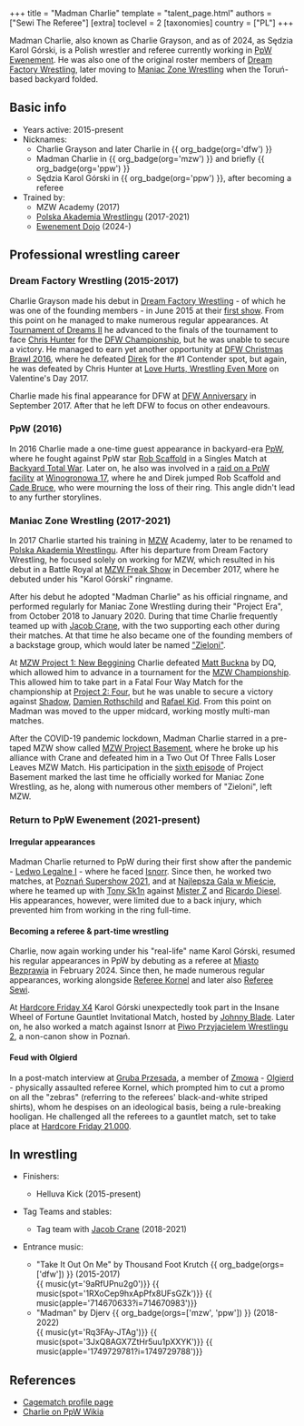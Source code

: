 +++
title = "Madman Charlie"
template = "talent_page.html"
authors = ["Sewi The Referee"]
[extra]
toclevel = 2
[taxonomies]
country = ["PL"]
+++

Madman Charlie, also known as Charlie Grayson, and as of 2024, as Sędzia Karol Górski, is a Polish wrestler and referee currently working in [PpW Ewenement](@/o/ppw.md). He was also one of the original roster members of [Dream Factory Wrestling](@/o/dfw.md), later moving to [Maniac Zone Wrestling](@/o/mzw.md) when the Toruń-based backyard folded.

## Basic info

* Years active: 2015-present
* Nicknames:
  - Charlie Grayson and later Charlie in {{ org_badge(org='dfw') }}
  - Madman Charlie in {{ org_badge(org='mzw') }} and briefly {{ org_badge(org='ppw') }}
  - Sędzia Karol Górski in {{ org_badge(org='ppw') }}, after becoming a referee
* Trained by:
  - MZW Academy (2017)
  - [Polska Akademia Wrestlingu](@/o/paw.md) (2017-2021)
  - [Ewenement Dojo](@/o/ewenement-dojo.md) (2024-)

## Professional wrestling career

### Dream Factory Wrestling (2015-2017)

Charlie Grayson made his debut in [Dream Factory Wrestling](@/o/dfw.md) - of which he was one of the founding members - in June 2015 at their [first show](@/e/dfw/2015-06-20-dfw-showcase.md). From this point on he managed to make numerous regular appearances. At [Tournament of Dreams II](@/e/dfw/2016-08-20-dfw-tournament-of-dreams-2.md) he advanced to the finals of the tournament to face [Chris Hunter](@/w/chris-hunter.md) for the [DFW Championship](@/c/dfw-championship.md), but he was unable to secure a victory. He managed to earn yet another opportunity at [DFW Christmas Brawl 2016](@/e/dfw/2016-12-06-dfw-christmas-brawl.md), where he defeated [Direk](@/w/direk.md) for the #1 Contender spot, but again, he was defeated by Chris Hunter at [Love Hurts, Wrestling Even More](@/e/dfw/2017-02-14-dfw-love-hurts-wrestling-even-more.md) on Valentine's Day 2017.

Charlie made his final appearance for DFW at [DFW Anniversary](@/e/dfw/2017-09-30-dfw-anniversary.md) in September 2017. After that he left DFW to focus on other endeavours.

### PpW (2016)

In 2016 Charlie made a one-time guest appearance in backyard-era [PpW](@/o/ppw.md), where he fought against PpW star [Rob Scaffold](@/w/rob-scaffold.md) in a Singles Match at [Backyard Total War](@/e/ppw/2016-07-18-ppw-backyard-total-war.md). Later on, he also was involved in a [raid on a PpW facility][szkoda] at [Winogronowa 17](@/v/winogronowa-17.md), where he and Direk jumped Rob Scaffold and [Cade Bruce](@/w/mister-z.md), who were mourning the loss of their ring. This angle didn't lead to any further storylines.

### Maniac Zone Wrestling (2017-2021)

In 2017 Charlie started his training in [MZW](@/o/mzw.md) Academy, later to be renamed to [Polska Akademia Wrestlingu](@/o/paw.md). After his departure from Dream Factory Wrestling, he focused solely on working for MZW, which resulted in his debut in a Battle Royal at [MZW Freak Show](@/e/mzw/2017-12-02-mzw-freak-show.md) in December 2017, where he debuted under his "Karol Górski" ringname.

After his debut he adopted "Madman Charlie" as his official ringname, and performed regularly for Maniac Zone Wrestling during their "Project Era", from October 2018 to January 2020. During that time Charlie frequently teamed up with [Jacob Crane](@/w/jacob-crane.md), with the two supporting each other during their matches. At that time he also became one of the founding members of a backstage group, which would later be named ["Zieloni"](@/a/the-greens.md).

At [MZW Project 1: New Beggining](@/e/mzw/2018-10-13-mzw-project-1-new-beginning.md) Charlie defeated [Matt Buckna](@/w/matt-buckna.md) by DQ, which allowed him to advance in a tournament for the [MZW Championship](@/c/mzw-championship.md). This allowed him to take part in a Fatal Four Way Match for the championship at [Project 2: Four](@/e/mzw/2018-12-08-mzw-project-2-four.md), but he was unable to secure a victory against [Shadow](@/w/shadow.md), [Damien Rothschild](@/w/damien-rothschild.md) and [Rafael Kid](@/w/rafael-kid.md). From this point on Madman was moved to the upper midcard, working mostly multi-man matches.

After the COVID-19 pandemic lockdown, Madman Charlie starred in a pre-taped MZW show called [MZW Project Basement](@/e/project-basement.md), where he broke up his alliance with Crane and defeated him in a Two Out Of Three Falls Loser Leaves MZW Match. His participation in the [sixth episode](@/e/mzw/2021-07-21-mzw-project-basement-6.md) of Project Basement marked the last time he officially worked for Maniac Zone Wrestling, as he, along with numerous other members of "Zieloni", left MZW.

### Return to PpW Ewenement (2021-present)

#### Irregular appearances

Madman Charlie returned to PpW during their first show after the pandemic - [Ledwo Legalne I](@/e/ppw/2021-06-12-ppw-ledwo-legalne.md) - where he faced [Isnorr](@/w/isnorr.md). Since then, he worked two matches, at [Poznań Supershow 2021](@/e/ppw/2021-07-30-ppw-poznan-supershow.md), and at [Najlepsza Gala w Mieście](@/e/ppw/2022-11-25-ppw-najlepsza-gala-w-miescie.md), where he teamed up with [Tony Sk1n](@/w/tony-sk1n.md) against [Mister Z](@/w/mister-z.md) and [Ricardo Diesel](@/w/ricardo-diesel.md). His appearances, however, were limited due to a back injury, which prevented him from working in the ring full-time.

#### Becoming a referee & part-time wrestling

Charlie, now again working under his "real-life" name Karol Górski, resumed his regular appearances in PpW by debuting as a referee at [Miasto Bezprawia](@/e/ppw/2024-02-10-ppw-miasto-bezprawia.md) in February 2024. Since then, he made numerous regular appearances, working alongside [Referee Kornel](@/w/sedzia-kornel.md) and later also [Referee Sewi](@/w/sedzia-seweryn.md).

At [Hardcore Friday X4](@/e/ppw/2024-08-23-ppw-hardcore-friday-x4.md) Karol Górski unexpectedly took part in the Insane Wheel of Fortune Gauntlet Invitational Match, hosted by [Johnny Blade](@/w/johnny-blade.md). Later on, he also worked a match against Isnorr at [Piwo Przyjacielem Wrestlingu 2](@/e/ppw/2024-11-15-ppw-piwo-przyjacielem-wrestlingu-2.md), a non-canon show in Poznań.

#### Feud with Olgierd

In a post-match interview at [Gruba Przesada](@/e/ppw/2025-01-25-ppw-gruba-przesada.md), a member of [Zmowa](@/a/the-collusion.md) - [Olgierd](@/w/olgierd.md) - physically assaulted referee Kornel, which prompted him to cut a promo on all the "zebras" (referring to the referees' black-and-white striped shirts), whom he despises on an ideological basis, being a rule-breaking hooligan. He challenged all the referees to a gauntlet match, set to take place at [Hardcore Friday 21.000](@/e/ppw/2025-02-21-ppw-hardcore-friday.md).

## In wrestling

* Finishers:
  - Helluva Kick (2015-present)

* Tag Teams and stables:
  - Tag team with [Jacob Crane](@/w/jacob-crane.md) (2018-2021)

* Entrance music:
  - "Take It Out On Me" by Thousand Foot Krutch
 {{ org_badge(orgs=['dfw']) }} (2015-2017) <br>
 {{ music(yt='9aRfUPnu2g0')}}
 {{ music(spot='1RXoCep9hxApPfx8UFsGZk')}}
 {{ music(apple='714670633?i=714670983')}}
  - "Madman" by Djerv
 {{ org_badge(orgs=['mzw', 'ppw']) }} (2018-2022) <br>
 {{ music(yt='Rq3FAy-JTAg')}}
 {{ music(spot='3JxQ8AGX7ZtHr5uu1pXXYK')}}
 {{ music(apple='1749729781?i=1749729788')}}

## References

* [Cagematch profile page](https://www.cagematch.net/?id=2&nr=24865)
* [Charlie on PpW Wikia](https://ppw-fandom.tpwres.pl/charlie)

[szkoda]: https://www.youtube.com/watch?v=sYOI3S-LVjg
